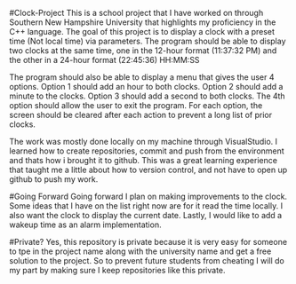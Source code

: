 #Clock-Project
This is a school project that I have worked on through Southern New Hampshire University that highlights my proficiency in the C++ language.
The goal of this project is to display a clock with a preset time (Not local time) via parameters.
The program should be able to display two clocks at the same time, one in the 12-hour format (11:37:32 PM) and the other in a 24-hour format (22:45:36) HH:MM:SS

The program should also be able to display a menu that gives the user 4 options.
Option 1 should add an hour to both clocks.
Option 2 should add a minute to the clocks.
Option 3 should add a second to both clocks.
The 4th option should allow the user to exit the program.
For each option, the screen should be cleared after each action to prevent a long list of prior clocks.

The work was mostly done locally on my machine through VisualStudio. 
I learned how to create repositories, commit and push from the environment and thats how i brought it to github.
This was a great learning experience that taught me a little about how to version control, and not have to open up github to push my work.

#Going Forward
Going forward I plan on making improvements to the clock.
Some ideas that I have on the list right now are for it read the time locally.
I also want the clock to display the current date.
Lastly, I would like to add a wakeup time as an alarm implementation.


#Private?
Yes, this repository is private because it is very easy for someone to tpe in the project name along with the university name and get a free solution to the project. So to prevent future students from cheating I will do my part by making sure I keep repositories like this private.
